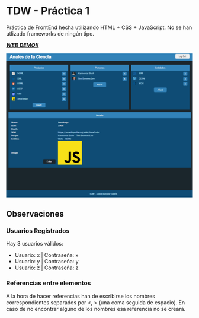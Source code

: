 # TDW - Práctica 1

Práctica de FrontEnd hecha utilizando HTML + CSS + JavaScript.
No se han utlizado frameworks de ningún tipo.

[***WEB DEMO!!***](https://javierburgosv.github.io/tdw-frontend/)

![alt text](https://github.com/javierburgosv/tdw-frontend/blob/main/resources/img/thumnail.png?raw=true)

## Observaciones

### Usuarios Registrados
Hay 3 usuarios válidos: 
 - Usuario: x | Contraseña: x
 - Usuario: y | Contraseña: y
 - Usuario: z | Contraseña: z

### Referencias entre elementos 
A la hora de hacer referencias han de escribirse los nombres correspondientes separados por <, > (una coma seguida de espacio). En caso de no encontrar alguno de los nombres esa referencia no se creará.